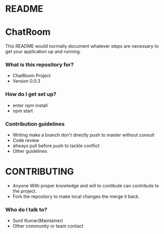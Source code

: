 # README #

# ChatRoom

This README would normally document whatever steps are necessary to get your application up and running.

### What is this repository for? ###

* ChatRoom Project
* Version 0.0.3

### How do I get set up? ###

* enter npm install
* npm start

### Contribution guidelines ###

* Writing make a branch don't directly push to master without consult
* Code review
* allways pull before push to tackle conflict
* Other guidelines

# CONTRIBUTING #
* Anyone With proper knowledge and will to contibute can contribute to the project.
* Fork the repository to make local changes the merge it back.

### Who do I talk to? ###

* Sunil Kumar(Maintainer)
* Other community or team contact